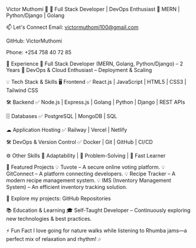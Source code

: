 Victor Muthomi 👋
🚀 Full Stack Developer | DevOps Enthusiast
📍 MERN | Python/Django | Golang

📫 Let's Connect
Email: victormuthomi100@gmail.com

GitHub: VictorMuthomi

Phone: +254 758 40 72 85

💼 Experience
🔹 Full Stack Developer (MERN, Golang, Python/Django) – 2 Years
🔹 DevOps & Cloud Enthusiast – Deployment & Scaling

💡 Tech Stack & Skills
🖥 Frontend
✅ React.js | JavaScript | HTML5 | CSS3 | Tailwind CSS

🛠 Backend
✅ Node.js | Express.js | Golang | Python | Django | REST APIs

🗄 Databases
✅ PostgreSQL | MongoDB | SQL

☁ Application Hosting
✅ Railway | Vercel | Netlify

🛠 DevOps & Version Control
✅ Docker | Git | GitHub | CI/CD

⚙ Other Skills
🧠 Adaptability | 🔧 Problem-Solving | 🚀 Fast Learner

🚀 Featured Projects
💡 Tuvote – A secure online voting platform.
💡 GitConnect – A platform connecting developers.
💡 Recipe Tracker – A modern recipe management system.
💡 IMS (Inventory Management System) – An efficient inventory tracking solution.

📌 Explore my projects: GitHub Repositories

📚 Education & Learning
🎓 Self-Taught Developer – Continuously exploring new technologies & best practices.

⚡ Fun Fact
I love going for nature walks while listening to Rhumba jams—a perfect mix of relaxation and rhythm! 🎶
